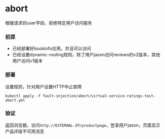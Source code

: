 # abort

根据请求的user字段，拒绝特定用户访问服务

### 前提

- 已经部署好bookinfo应用，并且可以访问
- 已经设置dynamic-routing规则，除了用户jason访问reviews的v2版本，其他用户访问v1版本

### 部署

设置规则，针对用户设置HTTP中止故障

```
kubectl apply -f fault-injection/abort/virtual-service-ratings-test-abort.yml
```

### 验证

返回浏览器，访问`http://EXTERNAL-IP/productpage`，登录用户jason，页面显示产品评级不可用消息

